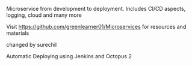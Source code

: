 Microservice from development to deployment. Includes CI/CD aspects, logging, cloud and many more

Visit https://github.com/greenlearner01/Microservices for resources and materials

changed by surechil


Automatic Deploying using Jenkins and Octopus 2